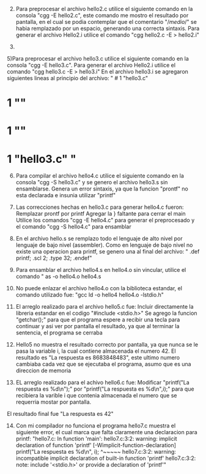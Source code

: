 2) Para preprocesar el archivo hello2.c utilice el siguiente comando en la consola "cgg -E hello2.c", este comando me mostro el resultado por pantalla, en el cual se podia contemplar que el comentario "/*medio*/" se habia remplazado por un espacio, generando una correcta sintaxis.
Para generar el archivo Hello2.i utilice el comando "cgg hello2.c -E > hello2.i"

4)

5)Para preprocesar el archivo hello3.c utilice el siguiente comando en la consola "cgg -E hello3.c". Para generar el archivo Hello2.i utilice el comando "cgg hello3.c -E > hello3.i"
En el archivo hello3.i se agregaron siguientes lineas al principio del archivo:
" # 1 "hello3.c"
# 1 "<built-in>"
# 1 "<command-line>"
# 1 "hello3.c" "

6) Para compilar el archivo hello4.c utilice el siguiente comando en la consola "cgg -S hello3.c" y se genero el archivo hello3.s sin ensamblarse. Genera un error sintaxis, ya que la funcion "prontf" no esta declarada e insunia utilizar "printf"

7) Las correcciones hechas en hello3.c para generar hello4.c fueron:
Remplazar prontf por printf
Agregar la } faltante para cerrar el main
Utilice los comandos "cgg -E hello4.c" para generar el preprocesado y el comando "cgg -S hello4.c" para ensamblar

8) En el archivo hello.s se remplazo todo el lenguaje de alto nivel por lenguaje de bajo nivel (assembler).
Como en lenguaje de bajo nivel no existe una operacion para printf, se genero una al final del archivo:
"	.def	printf;	.scl	2;	.type	32;	.endef" 

9) Para ensamblar el archivo hello4.s en hello4.o sin vincular, utilice el comando " as -o hello4.o hello4.s

10) No puede enlazar el archivo hello4.o con la biblioteca estandar, el comando utilizado fue: "gcc ld -o hello4 hello4.o -lstdio.h"

11) El arreglo realizado para el archivo hello5.c fue:
Incluir directamente la libreria estandar en el codigo "#include <stdio.h>"
Se agrego la funcion "getchar();" para que el programa espere a recibir una tecla para continuar y asi ver por pantalla el resultado, ya que al terminar la sentencia, el programa se cerraba

12) Hello5 no muestra el resultado correcto por pantalla, ya que nunca se le pasa la variable i, la cual contiene almacenada el numero 42.
El resultado es "La respuesta es 8683848483", este ultimo numero cambiaba cada vez que se ejecutaba el programa, asumo que es una direccion de memoria

13) EL arreglo realizado para el achivo hello6.c fue:
Modificar "printf("La respuesta es %d\n");" por "printf("La respuesta es %d\n",i);" para que recibiera la varible i que contenia almacenada el numero que se requerria mostar por pantalla.

El resultado final fue "La respuesta es 42"

14) Con mi compilador no funciona el programa hello7.c muestra el siguiente error, el cual marca que falta claramente una declaracion para printf:
"hello7.c: In function 'main':
hello7.c:3:2: warning: implicit declaration of function 'printf' [-Wimplicit-function-declaration]
  printf("La respuesta es %d\n", i);
  ^~~~~~
hello7.c:3:2: warning: incompatible implicit declaration of built-in function 'printf'
hello7.c:3:2: note: include '<stdio.h>' or provide a declaration of 'printf'"

